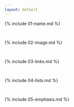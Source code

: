 ```yaml
---
layout: default
---
```

{% include 01-name.md %}

<br>

{% include 02-image.md %}

<br>

{% include 03-links.md %}

<br>

{% include 04-lists.md %}

<br>

{% include 05-emphasis.md %}
